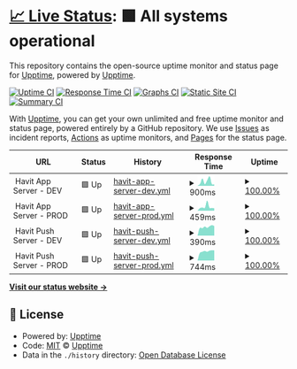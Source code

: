 # [📈 Live Status](https://upptime.github.io/upptime): <!--live status--> **🟩 All systems operational**

This repository contains the open-source uptime monitor and status page for [Upptime](https://upptime.js.org), powered by [Upptime](https://github.com/upptime/upptime).

[![Uptime CI](https://github.com/TeamHavit/Havit-Server-Upptime/workflows/Uptime%20CI/badge.svg)](https://github.com/TeamHavit/Havit-Server-Upptime/actions?query=workflow%3A%22Uptime+CI%22)
[![Response Time CI](https://github.com/TeamHavit/Havit-Server-Upptime/workflows/Response%20Time%20CI/badge.svg)](https://github.com/TeamHavit/Havit-Server-Upptime/actions?query=workflow%3A%22Response+Time+CI%22)
[![Graphs CI](https://github.com/TeamHavit/Havit-Server-Upptime/workflows/Graphs%20CI/badge.svg)](https://github.com/TeamHavit/Havit-Server-Upptime/actions?query=workflow%3A%22Graphs+CI%22)
[![Static Site CI](https://github.com/TeamHavit/Havit-Server-Upptime/workflows/Static%20Site%20CI/badge.svg)](https://github.com/TeamHavit/Havit-Server-Upptime/actions?query=workflow%3A%22Static+Site+CI%22)
[![Summary CI](https://github.com/TeamHavit/Havit-Server-Upptime/workflows/Summary%20CI/badge.svg)](https://github.com/TeamHavit/Havit-Server-Upptime/actions?query=workflow%3A%22Summary+CI%22)

With [Upptime](https://upptime.js.org), you can get your own unlimited and free uptime monitor and status page, powered entirely by a GitHub repository. We use [Issues](https://github.com/upptime/upptime/issues) as incident reports, [Actions](https://github.com/TeamHavit/Havit-Server-Upptime/actions) as uptime monitors, and [Pages](https://upptime.github.io/upptime) for the status page.

<!--start: status pages-->
<!-- This summary is generated by Upptime (https://github.com/upptime/upptime) -->
<!-- Do not edit this manually, your changes will be overwritten -->
<!-- prettier-ignore -->
| URL | Status | History | Response Time | Uptime |
| --- | ------ | ------- | ------------- | ------ |
| <img alt="" src="https://icons.duckduckgo.com/ip3/null.ico" height="13"> Havit App Server - DEV | 🟩 Up | [havit-app-server-dev.yml](https://github.com/TeamHavit/Havit-Server-Upptime/commits/HEAD/history/havit-app-server-dev.yml) | <details><summary><img alt="Response time graph" src="./graphs/havit-app-server-dev/response-time-week.png" height="20"> 900ms</summary><br><a href="https://TeamHavit.github.io/Havit-Server-Upptime/history/havit-app-server-dev"><img alt="Response time 1206" src="https://img.shields.io/endpoint?url=https%3A%2F%2Fraw.githubusercontent.com%2FTeamHavit%2FHavit-Server-Upptime%2FHEAD%2Fapi%2Fhavit-app-server-dev%2Fresponse-time.json"></a><br><a href="https://TeamHavit.github.io/Havit-Server-Upptime/history/havit-app-server-dev"><img alt="24-hour response time 306" src="https://img.shields.io/endpoint?url=https%3A%2F%2Fraw.githubusercontent.com%2FTeamHavit%2FHavit-Server-Upptime%2FHEAD%2Fapi%2Fhavit-app-server-dev%2Fresponse-time-day.json"></a><br><a href="https://TeamHavit.github.io/Havit-Server-Upptime/history/havit-app-server-dev"><img alt="7-day response time 900" src="https://img.shields.io/endpoint?url=https%3A%2F%2Fraw.githubusercontent.com%2FTeamHavit%2FHavit-Server-Upptime%2FHEAD%2Fapi%2Fhavit-app-server-dev%2Fresponse-time-week.json"></a><br><a href="https://TeamHavit.github.io/Havit-Server-Upptime/history/havit-app-server-dev"><img alt="30-day response time 802" src="https://img.shields.io/endpoint?url=https%3A%2F%2Fraw.githubusercontent.com%2FTeamHavit%2FHavit-Server-Upptime%2FHEAD%2Fapi%2Fhavit-app-server-dev%2Fresponse-time-month.json"></a><br><a href="https://TeamHavit.github.io/Havit-Server-Upptime/history/havit-app-server-dev"><img alt="1-year response time 1206" src="https://img.shields.io/endpoint?url=https%3A%2F%2Fraw.githubusercontent.com%2FTeamHavit%2FHavit-Server-Upptime%2FHEAD%2Fapi%2Fhavit-app-server-dev%2Fresponse-time-year.json"></a></details> | <details><summary><a href="https://TeamHavit.github.io/Havit-Server-Upptime/history/havit-app-server-dev">100.00%</a></summary><a href="https://TeamHavit.github.io/Havit-Server-Upptime/history/havit-app-server-dev"><img alt="All-time uptime 99.30%" src="https://img.shields.io/endpoint?url=https%3A%2F%2Fraw.githubusercontent.com%2FTeamHavit%2FHavit-Server-Upptime%2FHEAD%2Fapi%2Fhavit-app-server-dev%2Fuptime.json"></a><br><a href="https://TeamHavit.github.io/Havit-Server-Upptime/history/havit-app-server-dev"><img alt="24-hour uptime 100.00%" src="https://img.shields.io/endpoint?url=https%3A%2F%2Fraw.githubusercontent.com%2FTeamHavit%2FHavit-Server-Upptime%2FHEAD%2Fapi%2Fhavit-app-server-dev%2Fuptime-day.json"></a><br><a href="https://TeamHavit.github.io/Havit-Server-Upptime/history/havit-app-server-dev"><img alt="7-day uptime 100.00%" src="https://img.shields.io/endpoint?url=https%3A%2F%2Fraw.githubusercontent.com%2FTeamHavit%2FHavit-Server-Upptime%2FHEAD%2Fapi%2Fhavit-app-server-dev%2Fuptime-week.json"></a><br><a href="https://TeamHavit.github.io/Havit-Server-Upptime/history/havit-app-server-dev"><img alt="30-day uptime 100.00%" src="https://img.shields.io/endpoint?url=https%3A%2F%2Fraw.githubusercontent.com%2FTeamHavit%2FHavit-Server-Upptime%2FHEAD%2Fapi%2Fhavit-app-server-dev%2Fuptime-month.json"></a><br><a href="https://TeamHavit.github.io/Havit-Server-Upptime/history/havit-app-server-dev"><img alt="1-year uptime 99.30%" src="https://img.shields.io/endpoint?url=https%3A%2F%2Fraw.githubusercontent.com%2FTeamHavit%2FHavit-Server-Upptime%2FHEAD%2Fapi%2Fhavit-app-server-dev%2Fuptime-year.json"></a></details>
| <img alt="" src="https://icons.duckduckgo.com/ip3/null.ico" height="13"> Havit App Server - PROD | 🟩 Up | [havit-app-server-prod.yml](https://github.com/TeamHavit/Havit-Server-Upptime/commits/HEAD/history/havit-app-server-prod.yml) | <details><summary><img alt="Response time graph" src="./graphs/havit-app-server-prod/response-time-week.png" height="20"> 459ms</summary><br><a href="https://TeamHavit.github.io/Havit-Server-Upptime/history/havit-app-server-prod"><img alt="Response time 1092" src="https://img.shields.io/endpoint?url=https%3A%2F%2Fraw.githubusercontent.com%2FTeamHavit%2FHavit-Server-Upptime%2FHEAD%2Fapi%2Fhavit-app-server-prod%2Fresponse-time.json"></a><br><a href="https://TeamHavit.github.io/Havit-Server-Upptime/history/havit-app-server-prod"><img alt="24-hour response time 296" src="https://img.shields.io/endpoint?url=https%3A%2F%2Fraw.githubusercontent.com%2FTeamHavit%2FHavit-Server-Upptime%2FHEAD%2Fapi%2Fhavit-app-server-prod%2Fresponse-time-day.json"></a><br><a href="https://TeamHavit.github.io/Havit-Server-Upptime/history/havit-app-server-prod"><img alt="7-day response time 459" src="https://img.shields.io/endpoint?url=https%3A%2F%2Fraw.githubusercontent.com%2FTeamHavit%2FHavit-Server-Upptime%2FHEAD%2Fapi%2Fhavit-app-server-prod%2Fresponse-time-week.json"></a><br><a href="https://TeamHavit.github.io/Havit-Server-Upptime/history/havit-app-server-prod"><img alt="30-day response time 706" src="https://img.shields.io/endpoint?url=https%3A%2F%2Fraw.githubusercontent.com%2FTeamHavit%2FHavit-Server-Upptime%2FHEAD%2Fapi%2Fhavit-app-server-prod%2Fresponse-time-month.json"></a><br><a href="https://TeamHavit.github.io/Havit-Server-Upptime/history/havit-app-server-prod"><img alt="1-year response time 1092" src="https://img.shields.io/endpoint?url=https%3A%2F%2Fraw.githubusercontent.com%2FTeamHavit%2FHavit-Server-Upptime%2FHEAD%2Fapi%2Fhavit-app-server-prod%2Fresponse-time-year.json"></a></details> | <details><summary><a href="https://TeamHavit.github.io/Havit-Server-Upptime/history/havit-app-server-prod">100.00%</a></summary><a href="https://TeamHavit.github.io/Havit-Server-Upptime/history/havit-app-server-prod"><img alt="All-time uptime 99.80%" src="https://img.shields.io/endpoint?url=https%3A%2F%2Fraw.githubusercontent.com%2FTeamHavit%2FHavit-Server-Upptime%2FHEAD%2Fapi%2Fhavit-app-server-prod%2Fuptime.json"></a><br><a href="https://TeamHavit.github.io/Havit-Server-Upptime/history/havit-app-server-prod"><img alt="24-hour uptime 100.00%" src="https://img.shields.io/endpoint?url=https%3A%2F%2Fraw.githubusercontent.com%2FTeamHavit%2FHavit-Server-Upptime%2FHEAD%2Fapi%2Fhavit-app-server-prod%2Fuptime-day.json"></a><br><a href="https://TeamHavit.github.io/Havit-Server-Upptime/history/havit-app-server-prod"><img alt="7-day uptime 100.00%" src="https://img.shields.io/endpoint?url=https%3A%2F%2Fraw.githubusercontent.com%2FTeamHavit%2FHavit-Server-Upptime%2FHEAD%2Fapi%2Fhavit-app-server-prod%2Fuptime-week.json"></a><br><a href="https://TeamHavit.github.io/Havit-Server-Upptime/history/havit-app-server-prod"><img alt="30-day uptime 100.00%" src="https://img.shields.io/endpoint?url=https%3A%2F%2Fraw.githubusercontent.com%2FTeamHavit%2FHavit-Server-Upptime%2FHEAD%2Fapi%2Fhavit-app-server-prod%2Fuptime-month.json"></a><br><a href="https://TeamHavit.github.io/Havit-Server-Upptime/history/havit-app-server-prod"><img alt="1-year uptime 99.80%" src="https://img.shields.io/endpoint?url=https%3A%2F%2Fraw.githubusercontent.com%2FTeamHavit%2FHavit-Server-Upptime%2FHEAD%2Fapi%2Fhavit-app-server-prod%2Fuptime-year.json"></a></details>
| <img alt="" src="https://icons.duckduckgo.com/ip3/null.ico" height="13"> Havit Push Server - DEV | 🟩 Up | [havit-push-server-dev.yml](https://github.com/TeamHavit/Havit-Server-Upptime/commits/HEAD/history/havit-push-server-dev.yml) | <details><summary><img alt="Response time graph" src="./graphs/havit-push-server-dev/response-time-week.png" height="20"> 390ms</summary><br><a href="https://TeamHavit.github.io/Havit-Server-Upptime/history/havit-push-server-dev"><img alt="Response time 384" src="https://img.shields.io/endpoint?url=https%3A%2F%2Fraw.githubusercontent.com%2FTeamHavit%2FHavit-Server-Upptime%2FHEAD%2Fapi%2Fhavit-push-server-dev%2Fresponse-time.json"></a><br><a href="https://TeamHavit.github.io/Havit-Server-Upptime/history/havit-push-server-dev"><img alt="24-hour response time 427" src="https://img.shields.io/endpoint?url=https%3A%2F%2Fraw.githubusercontent.com%2FTeamHavit%2FHavit-Server-Upptime%2FHEAD%2Fapi%2Fhavit-push-server-dev%2Fresponse-time-day.json"></a><br><a href="https://TeamHavit.github.io/Havit-Server-Upptime/history/havit-push-server-dev"><img alt="7-day response time 390" src="https://img.shields.io/endpoint?url=https%3A%2F%2Fraw.githubusercontent.com%2FTeamHavit%2FHavit-Server-Upptime%2FHEAD%2Fapi%2Fhavit-push-server-dev%2Fresponse-time-week.json"></a><br><a href="https://TeamHavit.github.io/Havit-Server-Upptime/history/havit-push-server-dev"><img alt="30-day response time 387" src="https://img.shields.io/endpoint?url=https%3A%2F%2Fraw.githubusercontent.com%2FTeamHavit%2FHavit-Server-Upptime%2FHEAD%2Fapi%2Fhavit-push-server-dev%2Fresponse-time-month.json"></a><br><a href="https://TeamHavit.github.io/Havit-Server-Upptime/history/havit-push-server-dev"><img alt="1-year response time 384" src="https://img.shields.io/endpoint?url=https%3A%2F%2Fraw.githubusercontent.com%2FTeamHavit%2FHavit-Server-Upptime%2FHEAD%2Fapi%2Fhavit-push-server-dev%2Fresponse-time-year.json"></a></details> | <details><summary><a href="https://TeamHavit.github.io/Havit-Server-Upptime/history/havit-push-server-dev">100.00%</a></summary><a href="https://TeamHavit.github.io/Havit-Server-Upptime/history/havit-push-server-dev"><img alt="All-time uptime 99.94%" src="https://img.shields.io/endpoint?url=https%3A%2F%2Fraw.githubusercontent.com%2FTeamHavit%2FHavit-Server-Upptime%2FHEAD%2Fapi%2Fhavit-push-server-dev%2Fuptime.json"></a><br><a href="https://TeamHavit.github.io/Havit-Server-Upptime/history/havit-push-server-dev"><img alt="24-hour uptime 100.00%" src="https://img.shields.io/endpoint?url=https%3A%2F%2Fraw.githubusercontent.com%2FTeamHavit%2FHavit-Server-Upptime%2FHEAD%2Fapi%2Fhavit-push-server-dev%2Fuptime-day.json"></a><br><a href="https://TeamHavit.github.io/Havit-Server-Upptime/history/havit-push-server-dev"><img alt="7-day uptime 100.00%" src="https://img.shields.io/endpoint?url=https%3A%2F%2Fraw.githubusercontent.com%2FTeamHavit%2FHavit-Server-Upptime%2FHEAD%2Fapi%2Fhavit-push-server-dev%2Fuptime-week.json"></a><br><a href="https://TeamHavit.github.io/Havit-Server-Upptime/history/havit-push-server-dev"><img alt="30-day uptime 100.00%" src="https://img.shields.io/endpoint?url=https%3A%2F%2Fraw.githubusercontent.com%2FTeamHavit%2FHavit-Server-Upptime%2FHEAD%2Fapi%2Fhavit-push-server-dev%2Fuptime-month.json"></a><br><a href="https://TeamHavit.github.io/Havit-Server-Upptime/history/havit-push-server-dev"><img alt="1-year uptime 99.94%" src="https://img.shields.io/endpoint?url=https%3A%2F%2Fraw.githubusercontent.com%2FTeamHavit%2FHavit-Server-Upptime%2FHEAD%2Fapi%2Fhavit-push-server-dev%2Fuptime-year.json"></a></details>
| <img alt="" src="https://icons.duckduckgo.com/ip3/null.ico" height="13"> Havit Push Server - PROD | 🟩 Up | [havit-push-server-prod.yml](https://github.com/TeamHavit/Havit-Server-Upptime/commits/HEAD/history/havit-push-server-prod.yml) | <details><summary><img alt="Response time graph" src="./graphs/havit-push-server-prod/response-time-week.png" height="20"> 744ms</summary><br><a href="https://TeamHavit.github.io/Havit-Server-Upptime/history/havit-push-server-prod"><img alt="Response time 713" src="https://img.shields.io/endpoint?url=https%3A%2F%2Fraw.githubusercontent.com%2FTeamHavit%2FHavit-Server-Upptime%2FHEAD%2Fapi%2Fhavit-push-server-prod%2Fresponse-time.json"></a><br><a href="https://TeamHavit.github.io/Havit-Server-Upptime/history/havit-push-server-prod"><img alt="24-hour response time 818" src="https://img.shields.io/endpoint?url=https%3A%2F%2Fraw.githubusercontent.com%2FTeamHavit%2FHavit-Server-Upptime%2FHEAD%2Fapi%2Fhavit-push-server-prod%2Fresponse-time-day.json"></a><br><a href="https://TeamHavit.github.io/Havit-Server-Upptime/history/havit-push-server-prod"><img alt="7-day response time 744" src="https://img.shields.io/endpoint?url=https%3A%2F%2Fraw.githubusercontent.com%2FTeamHavit%2FHavit-Server-Upptime%2FHEAD%2Fapi%2Fhavit-push-server-prod%2Fresponse-time-week.json"></a><br><a href="https://TeamHavit.github.io/Havit-Server-Upptime/history/havit-push-server-prod"><img alt="30-day response time 735" src="https://img.shields.io/endpoint?url=https%3A%2F%2Fraw.githubusercontent.com%2FTeamHavit%2FHavit-Server-Upptime%2FHEAD%2Fapi%2Fhavit-push-server-prod%2Fresponse-time-month.json"></a><br><a href="https://TeamHavit.github.io/Havit-Server-Upptime/history/havit-push-server-prod"><img alt="1-year response time 713" src="https://img.shields.io/endpoint?url=https%3A%2F%2Fraw.githubusercontent.com%2FTeamHavit%2FHavit-Server-Upptime%2FHEAD%2Fapi%2Fhavit-push-server-prod%2Fresponse-time-year.json"></a></details> | <details><summary><a href="https://TeamHavit.github.io/Havit-Server-Upptime/history/havit-push-server-prod">100.00%</a></summary><a href="https://TeamHavit.github.io/Havit-Server-Upptime/history/havit-push-server-prod"><img alt="All-time uptime 99.88%" src="https://img.shields.io/endpoint?url=https%3A%2F%2Fraw.githubusercontent.com%2FTeamHavit%2FHavit-Server-Upptime%2FHEAD%2Fapi%2Fhavit-push-server-prod%2Fuptime.json"></a><br><a href="https://TeamHavit.github.io/Havit-Server-Upptime/history/havit-push-server-prod"><img alt="24-hour uptime 100.00%" src="https://img.shields.io/endpoint?url=https%3A%2F%2Fraw.githubusercontent.com%2FTeamHavit%2FHavit-Server-Upptime%2FHEAD%2Fapi%2Fhavit-push-server-prod%2Fuptime-day.json"></a><br><a href="https://TeamHavit.github.io/Havit-Server-Upptime/history/havit-push-server-prod"><img alt="7-day uptime 100.00%" src="https://img.shields.io/endpoint?url=https%3A%2F%2Fraw.githubusercontent.com%2FTeamHavit%2FHavit-Server-Upptime%2FHEAD%2Fapi%2Fhavit-push-server-prod%2Fuptime-week.json"></a><br><a href="https://TeamHavit.github.io/Havit-Server-Upptime/history/havit-push-server-prod"><img alt="30-day uptime 100.00%" src="https://img.shields.io/endpoint?url=https%3A%2F%2Fraw.githubusercontent.com%2FTeamHavit%2FHavit-Server-Upptime%2FHEAD%2Fapi%2Fhavit-push-server-prod%2Fuptime-month.json"></a><br><a href="https://TeamHavit.github.io/Havit-Server-Upptime/history/havit-push-server-prod"><img alt="1-year uptime 99.88%" src="https://img.shields.io/endpoint?url=https%3A%2F%2Fraw.githubusercontent.com%2FTeamHavit%2FHavit-Server-Upptime%2FHEAD%2Fapi%2Fhavit-push-server-prod%2Fuptime-year.json"></a></details>

<!--end: status pages-->

[**Visit our status website →**](https://teamhavit.github.io/Havit-Server-Upptime/)

## 📄 License

- Powered by: [Upptime](https://github.com/upptime/upptime)
- Code: [MIT](./LICENSE) © [Upptime](https://upptime.js.org)
- Data in the `./history` directory: [Open Database License](https://opendatacommons.org/licenses/odbl/1-0/)
